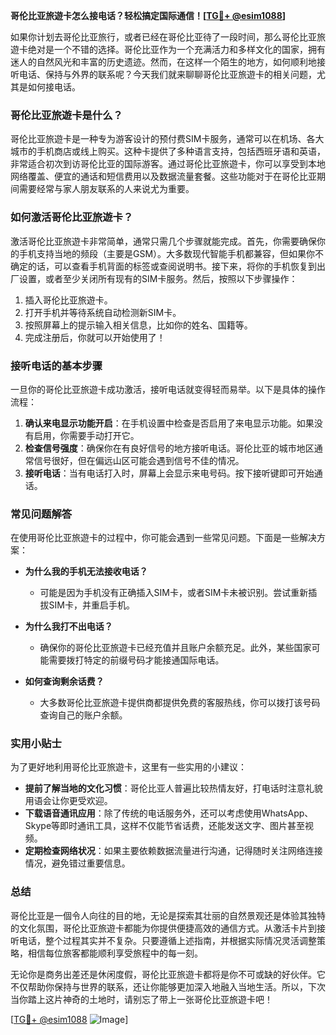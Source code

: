 **哥伦比亚旅遊卡怎么接电话？轻松搞定国际通信！[[TG💪+ @esim1088](https://t.me/s/esim1088)]**

如果你计划去哥伦比亚旅行，或者已经在哥伦比亚待了一段时间，那么哥伦比亚旅遊卡绝对是一个不错的选择。哥伦比亚作为一个充满活力和多样文化的国家，拥有迷人的自然风光和丰富的历史遗迹。然而，在这样一个陌生的地方，如何顺利地接听电话、保持与外界的联系呢？今天我们就来聊聊哥伦比亚旅遊卡的相关问题，尤其是如何接电话。

### 哥伦比亚旅遊卡是什么？

哥伦比亚旅遊卡是一种专为游客设计的预付费SIM卡服务，通常可以在机场、各大城市的手机商店或线上购买。这种卡提供了多种语言支持，包括西班牙语和英语，非常适合初次到访哥伦比亚的国际游客。通过哥伦比亚旅遊卡，你可以享受到本地网络覆盖、便宜的通话和短信费用以及数据流量套餐。这些功能对于在哥伦比亚期间需要经常与家人朋友联系的人来说尤为重要。

### 如何激活哥伦比亚旅遊卡？

激活哥伦比亚旅遊卡非常简单，通常只需几个步骤就能完成。首先，你需要确保你的手机支持当地的频段（主要是GSM）。大多数现代智能手机都兼容，但如果你不确定的话，可以查看手机背面的标签或查阅说明书。接下来，将你的手机恢复到出厂设置，或者至少关闭所有现有的SIM卡服务。然后，按照以下步骤操作：

1. 插入哥伦比亚旅遊卡。
2. 打开手机并等待系统自动检测新SIM卡。
3. 按照屏幕上的提示输入相关信息，比如你的姓名、国籍等。
4. 完成注册后，你就可以开始使用了！

### 接听电话的基本步骤

一旦你的哥伦比亚旅遊卡成功激活，接听电话就变得轻而易举。以下是具体的操作流程：

1. **确认来电显示功能开启**：在手机设置中检查是否启用了来电显示功能。如果没有启用，你需要手动打开它。
2. **检查信号强度**：确保你在有良好信号的地方接听电话。哥伦比亚的城市地区通常信号很好，但在偏远山区可能会遇到信号不佳的情况。
3. **接听电话**：当有电话打入时，屏幕上会显示来电号码。按下接听键即可开始通话。

### 常见问题解答

在使用哥伦比亚旅遊卡的过程中，你可能会遇到一些常见问题。下面是一些解决方案：

- **为什么我的手机无法接收电话？**
  - 可能是因为手机没有正确插入SIM卡，或者SIM卡未被识别。尝试重新插拔SIM卡，并重启手机。
  
- **为什么我打不出电话？**
  - 确保你的哥伦比亚旅遊卡已经充值并且账户余额充足。此外，某些国家可能需要拨打特定的前缀号码才能接通国际电话。

- **如何查询剩余话费？**
  - 大多数哥伦比亚旅遊卡提供商都提供免费的客服热线，你可以拨打该号码查询自己的账户余额。

### 实用小贴士

为了更好地利用哥伦比亚旅遊卡，这里有一些实用的小建议：

- **提前了解当地的文化习惯**：哥伦比亚人普遍比较热情友好，打电话时注意礼貌用语会让你更受欢迎。
- **下载语音通讯应用**：除了传统的电话服务外，还可以考虑使用WhatsApp、Skype等即时通讯工具，这样不仅能节省话费，还能发送文字、图片甚至视频。
- **定期检查网络状况**：如果主要依赖数据流量进行沟通，记得随时关注网络连接情况，避免错过重要信息。

### 总结

哥伦比亚是一個令人向往的目的地，无论是探索其壮丽的自然景观还是体验其独特的文化氛围，哥伦比亚旅遊卡都能为你提供便捷高效的通信方式。从激活卡片到接听电话，整个过程其实并不复杂。只要遵循上述指南，并根据实际情况灵活调整策略，相信每位旅客都能顺利享受旅程中的每一刻。

无论你是商务出差还是休闲度假，哥伦比亚旅遊卡都将是你不可或缺的好伙伴。它不仅帮助你保持与世界的联系，还让你能够更加深入地融入当地生活。所以，下次当你踏上这片神奇的土地时，请别忘了带上一张哥伦比亚旅遊卡吧！

[[TG💪+ @esim1088](https://t.me/s/esim1088) ![Image](https://i.postimg.cc/4NQfJmqS/Snipaste-2025-05-13-00-14-12.png)]